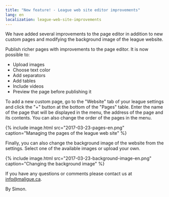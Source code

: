 ```yaml
---
title: "New feature! - League web site editor improvements"
lang: en
localization: league-web-site-improvements
---
```

We have added several improvements to the page editor in addition to new custom pages and modifying the background image of the league website.

Publish richer pages with improvements to the page editor. It is now possible to:

* Upload images
* Choose text color
* Add separators
* Add tables
* Include videos
* Preview the page before publishing it

To add a new custom page, go to the "Website" tab of your league settings and click the "+" button at the bottom of the "Pages" table. Enter the name of the page that will be displayed in the menu, the address of the page and its contents. You can also change the order of the pages in the menu.

{% include image.html src="2017-03-23-pages-en.png" caption="Managing the pages of the league web site" %}

Finally, you can also change the background image of the website from the settings. Select one of the available images or upload your own.

{% include image.html src="2017-03-23-background-image-en.png" caption="Changing the background image" %}

If you have any questions or comments please contact us at [info@maligue.ca](mailto:info@maligue.ca).

By Simon.
